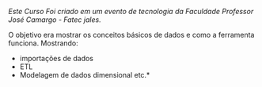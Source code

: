 *Este Curso Foi criado em um evento de tecnologia da Faculdade Professor José Camargo - Fatec jales.*

O objetivo era mostrar os conceitos básicos de dados e como a ferramenta funciona. Mostrando:

- importações de dados
- ETL
- Modelagem de dados dimensional etc.*
